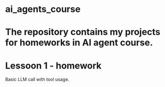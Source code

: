 # ai_agents_course

# The repository contains my projects for homeworks in AI agent course.

# Lessoon 1 - homework
Basic LLM call with tool usage.